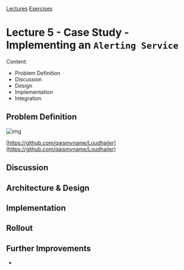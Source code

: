[Lectures](../../README.md#school-lectures)
[Exercises](./exercise/README.md)

# Lecture 5 -  Case Study - Implementing an `Alerting Service`

Content:
- Problem Definition
- Discussion
- Design
- Implementation
- Integration

## Problem Definition

![img](https://camo.githubusercontent.com/0f21dc953520f91fea19254b0bb76c4ec8a4d87d/687474703a2f2f692e696d6775722e636f6d2f43765767526c306c2e706e67)

[https://github.com/qaismyname/Loudhailer](https://github.com/qaismyname/Loudhailer)

## Discussion

## Architecture & Design

## Implementation

## Rollout

## Further Improvements

-
